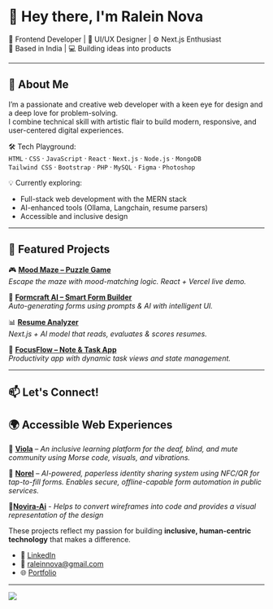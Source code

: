 # 👋 Hey there, I'm **Ralein Nova**

🎨 Frontend Developer | 🧠 UI/UX Designer | ⚙️ Next.js Enthusiast  
📍 Based in India | 💻 Building ideas into products  

---

## 🚀 About Me

I’m a passionate and creative web developer with a keen eye for design and a deep love for problem-solving.  
I combine technical skill with artistic flair to build modern, responsive, and user-centered digital experiences.

🛠️ Tech Playground:  
`HTML` · `CSS` · `JavaScript` · `React` · `Next.js` · `Node.js` · `MongoDB`  
`Tailwind CSS` · `Bootstrap` · `PHP` · `MySQL` · `Figma` · `Photoshop`

💡 Currently exploring:  
- Full-stack web development with the MERN stack  
- AI-enhanced tools (Ollama, Langchain, resume parsers)  
- Accessible and inclusive design

---

## 🌟 Featured Projects

🎮 [**Mood Maze – Puzzle Game**](https://mood-maze-ralein.vercel.app)  
*Escape the maze with mood-matching logic. React + Vercel live demo.*

🧠 [**Formcraft AI – Smart Form Builder**](https://github.com/Ralein/formcraft-ai)  
*Auto-generating forms using prompts & AI with intelligent UI.*

📊 [**Resume Analyzer**](https://github.com/Ralein/resume-analyzer)  
*Next.js + AI model that reads, evaluates & scores resumes.*

📆 [**FocusFlow – Note & Task App**](https://github.com/Ralein/focusflow-erasor)  
*Productivity app with dynamic task views and state management.*

---

## 📫 Let's Connect!

## 🌍 Accessible Web Experiences

🧠 [**Viola**](https://viola-app-ralein.vercel.app) – *An inclusive learning platform for the deaf, blind, and mute community using Morse code, visuals, and vibrations.*

🤖 [**Norel**](https://norel-ralein.vercel.app/) – *AI-powered, paperless identity sharing system using NFC/QR for tap-to-fill forms. Enables secure, offline-capable form automation in public services.*

💠[**Novira-Ai**](https://novira-ai.vercel.app/) - *Helps to convert wireframes into code and provides a visual representation of the design*

These projects reflect my passion for building **inclusive, human-centric technology** that makes a difference.

- 💼 [LinkedIn](https://www.linkedin.com/in/ralein-nova-r-l-30170b227/)
- 📧 [raleinnova@gmail.com](mailto:raleinnova@gmail.com)
- 🌐 [Portfolio](https://ralein.vercel.app/)


---

![](https://komarev.com/ghpvc/?username=Ralein&style=flat-square&color=blue)
